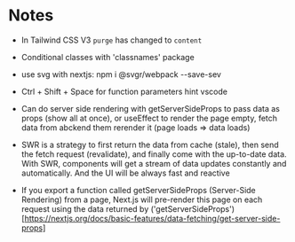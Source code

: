 # Notes

- In Tailwind CSS V3 `purge` has changed to `content`
- Conditional classes with 'classnames' package
- use svg with nextjs: npm i @svgr/webpack --save-sev
- Ctrl + Shift + Space for function parameters hint vscode

- Can do server side rendering with getServerSideProps to pass data as props (show all at once), or useEffect to render the page empty, fetch data from abckend them rerender it (page loads => data loads)

- SWR is a strategy to first return the data from cache (stale), then send the fetch request (revalidate), and finally come with the up-to-date data. With SWR, components will get a stream of data updates constantly and automatically. And the UI will be always fast and reactive

- If you export a function called getServerSideProps (Server-Side Rendering) from a page, Next.js will pre-render this page on each request using the data returned by ('getServerSideProps')[https://nextjs.org/docs/basic-features/data-fetching/get-server-side-props]
